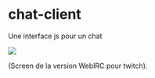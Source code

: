 # chat-client
Une interface js pour un chat

![](https://i.imgur.com/Wg7jfDu.png)

(Screen de la version WebIRC pour twitch).
